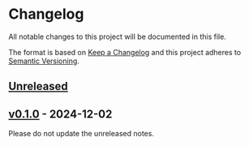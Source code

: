 # Changelog

All notable changes to this project will be documented in this file.

The format is based on [Keep a Changelog](http://keepachangelog.com/)
and this project adheres to [Semantic Versioning](http://semver.org/).

## [Unreleased](https://github.com/cndrsdrmn/short-url/compare/v0.1.0...master)

## [v0.1.0](https://github.com/cndrsdrmn/short-url/compare/v0.1.0...v0.1.0) - 2024-12-02

Please do not update the unreleased notes.

<!-- Content should be placed here -->